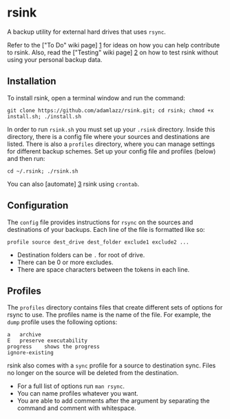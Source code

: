 # rsink

A backup utility for external hard drives that uses `rsync`.

Refer to the ["To Do" wiki page] [1] for ideas on how you can help contribute to rsink. Also, read the ["Testing" wiki page] [2] on how to test rsink without using your personal backup data. 

## Installation

To install rsink, open a terminal window and run the command: 

```
git clone https://github.com/adamlazz/rsink.git; cd rsink; chmod +x install.sh; ./install.sh
```

In order to run `rsink.sh` you must set up your `.rsink` directory. Inside this directory, there is a config file where your sources and destinations are listed. There is also a `profiles` directory, where you can manage settings for different backup schemes. Set up your config file and profiles (below) and then run:

```
cd ~/.rsink; ./rsink.sh
```

You can also [automate] [3] rsink using `crontab`.

## Configuration

The `config` file provides instructions for `rsync` on the sources and destinations of your backups. Each line of the file is formatted like so:

```
profile source dest_drive dest_folder exclude1 exclude2 ...
```

* Destination folders can be `.` for root of drive.
* There can be 0 or more excludes.
* There are space characters between the tokens in each line.

## Profiles

The `profiles` directory contains files that create different sets of options for rsync to use. The profiles name is the name of the file. For example, the `dump` profile uses the following options:

```
a   archive
E   preserve executability
progress    shows the progress
ignore-existing
```

rsink also comes with a `sync` profile for a source to destination sync. Files no longer on the source will be deleted from the destination. 

* For a full list of options run `man rsync`.
* You can name profiles whatever you want.
* You are able to add comments after the argument by separating the command and comment with whitespace.

[1]: https://github.com/adamlazz/rsink/wiki/To-Do
[2]: https://github.com/adamlazz/rsink/wiki/Testing
[3]: https://github.com/adamlazz/rsink/wiki/Automation
